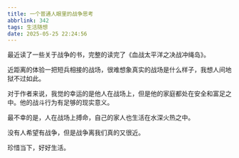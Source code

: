 ```yaml
---
title: 一个普通人眼里的战争思考
abbrlink: 342
tags: 生活随想
date: 2025-05-25 22:24:56
---
```


最近读了一些关于战争的书，完整的读完了《血战太平洋之决战冲绳岛》。

近距离的体验一把短兵相接的战场，很难想象真实的战场是什么样子，我想人间地狱不过如此。

对于作者来说，我觉的幸运的是他人在战场上，但是他的家庭都处在安全和富足之中。他的战斗行为有足够的现实意义。

最不幸的是，人在战场上搏命，自己的家人也生活在水深火热之中。

没有人希望有战争，但是战争离我们真的又很近。

珍惜当下，好好生活。